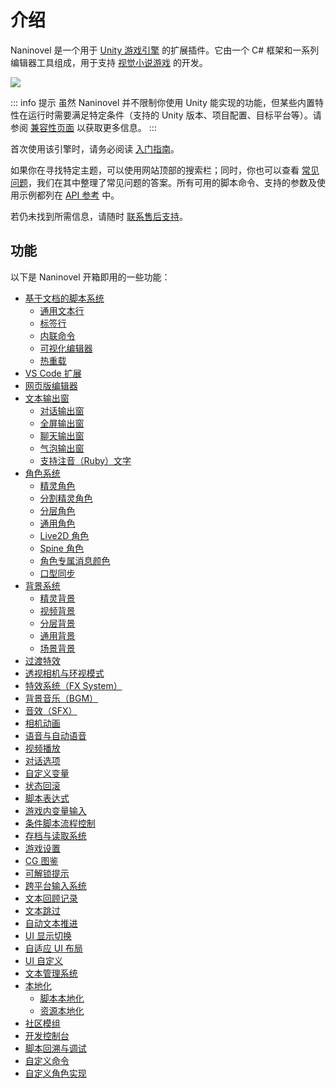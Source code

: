 # 介绍

Naninovel 是一个用于 [Unity 游戏引擎](https://unity3d.com) 的扩展插件。它由一个 C# 框架和一系列编辑器工具组成，用于支持 [视觉小说游戏](https://zh.wikipedia.org/wiki/视觉小说) 的开发。

![](https://www.youtube.com/watch?v=lRxIKDU9z4k)

::: info 提示
虽然 Naninovel 并不限制你使用 Unity 能实现的功能，但某些内置特性在运行时需要满足特定条件（支持的 Unity 版本、项目配置、目标平台等）。请参阅 [兼容性页面](/guide/compatibility) 以获取更多信息。
:::

首次使用该引擎时，请务必阅读 [入门指南](/guide/getting-started)。

如果你在寻找特定主题，可以使用网站顶部的搜索栏；同时，你也可以查看 [常见问题](/faq/)，我们在其中整理了常见问题的答案。所有可用的脚本命令、支持的参数及使用示例都列在 [API 参考](/api/) 中。  

若仍未找到所需信息，请随时 [联系售后支持](/support/#naninovel-support)。

## 功能

以下是 Naninovel 开箱即用的一些功能：

* [基于文档的脚本系统](/guide/naninovel-scripts)
  * [通用文本行](/guide/naninovel-scripts#generic-text-lines)
  * [标签行](/guide/naninovel-scripts#label-lines)
  * [内联命令](/guide/naninovel-scripts#command-inlining)
  * [可视化编辑器](/guide/naninovel-scripts#visual-editor)
  * [热重载](/guide/naninovel-scripts#hot-reload)
* [VS Code 扩展](/guide/ide-extension)
* [网页版编辑器](/guide/editor)
* [文本输出窗](/guide/text-printers)
  * [对话输出窗](/guide/text-printers#dialogue-printer)
  * [全屏输出窗](/guide/text-printers#fullscreen-printer)
  * [聊天输出窗](/guide/text-printers#chat-printer)
  * [气泡输出窗](/guide/text-printers#bubble-printer)
  * [支持注音（Ruby）文字](/guide/text-printers.html#text-styles)
* [角色系统](/guide/characters)
  * [精灵角色](/guide/characters#sprite-characters)
  * [分割精灵角色](/guide/characters#diced-sprite-characters)
  * [分层角色](/guide/characters#layered-characters)
  * [通用角色](/guide/characters#generic-characters)
  * [Live2D 角色](/guide/characters#live2d-characters)
  * [Spine 角色](/guide/characters#spine-characters)
  * [角色专属消息颜色](/guide/characters#message-colors)
  * [口型同步](/guide/characters#lip-sync)
* [背景系统](/guide/backgrounds)
  * [精灵背景](/guide/backgrounds#sprite-backgrounds)
  * [视频背景](/guide/backgrounds#video-backgrounds)
  * [分层背景](/guide/backgrounds#layered-backgrounds)
  * [通用背景](/guide/backgrounds#generic-backgrounds)
  * [场景背景](/guide/backgrounds#scene-backgrounds)
* [过渡特效](/guide/transition-effects)
* [透视相机与环视模式](https://youtu.be/rC6C9mA7Szw)
* [特效系统（FX System）](/guide/special-effects)
* [背景音乐（BGM）](/guide/audio#background-music)
* [音效（SFX）](/guide/audio#sound-effects)
* [相机动画](/api/#camera)
* [语音与自动语音](/guide/voicing)
* [视频播放](/guide/movies)
* [对话选项](/guide/choices)
* [自定义变量](/guide/custom-variables)
* [状态回滚](https://youtu.be/HJnOoUrqHis)
* [脚本表达式](/guide/script-expressions)
* [游戏内变量输入](/api/#input)
* [条件脚本流程控制](/api/#if)
* [存档与读取系统](/guide/save-load-system)
* [游戏设置](/guide/game-settings)
* [CG 图鉴](/guide/unlockable-items#cg-gallery)
* [可解锁提示](/guide/unlockable-items#tips)
* [跨平台输入系统](/guide/input-processing)
* [文本回顾记录](/guide/text-printers#printer-backlog)
* [文本跳过](/guide/text-printers#text-skipping)
* [自动文本推进](/guide/text-printers#auto-advance-text)
* [UI 显示切换](/guide/user-interface#ui-toggling)
* [自适应 UI 布局](/guide/user-interface#adaptive-ui-layout)
* [UI 自定义](/guide/user-interface#ui-customization)
* [文本管理系统](/guide/managed-text)
* [本地化](/guide/localization)
  * [脚本本地化](/guide/localization#scripts-localization)
  * [资源本地化](/guide/localization#resources-localization)
* [社区模组](/guide/community-modding)
* [开发控制台](/guide/development-console)
* [脚本回溯与调试](/guide/naninovel-scripts#scripts-debug)
* [自定义命令](/guide/custom-commands)
* [自定义角色实现](/guide/custom-actor-implementations)
